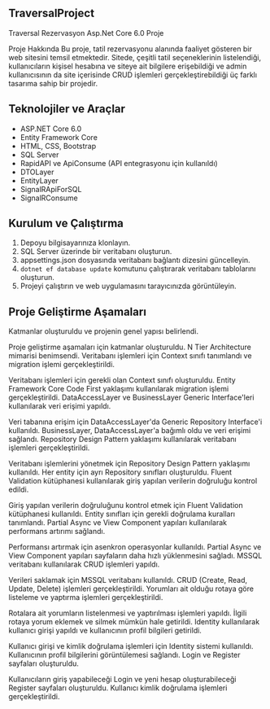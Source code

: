 ## TraversalProject

Traversal Rezervasyon Asp.Net Core 6.0 Proje

Proje Hakkında
Bu proje, tatil rezervasyonu alanında faaliyet gösteren bir web sitesini temsil etmektedir. Sitede, çeşitli tatil seçeneklerinin listelendiği, kullanıcıların kişisel hesabına ve siteye ait bilgilere erişebildiği ve admin kullanıcısının da site içerisinde CRUD işlemleri gerçekleştirebildiği üç farklı tasarıma sahip bir projedir.

## Teknolojiler ve Araçlar

- ASP.NET Core 6.0
- Entity Framework Core
- HTML, CSS, Bootstrap
- SQL Server
- RapidAPI ve ApiConsume (API entegrasyonu için kullanıldı)
- DTOLayer
- EntityLayer
- SignalRApiForSQL
- SignalRConsume

## Kurulum ve Çalıştırma

1. Depoyu bilgisayarınıza klonlayın.
2. SQL Server üzerinde bir veritabanı oluşturun.
3. appsettings.json dosyasında veritabanı bağlantı dizesini güncelleyin.
4. `dotnet ef database update` komutunu çalıştırarak veritabanı tablolarını oluşturun.
5. Projeyi çalıştırın ve web uygulamasını tarayıcınızda görüntüleyin.


## Proje Geliştirme Aşamaları
Katmanlar oluşturuldu ve projenin genel yapısı belirlendi.

Proje geliştirme aşamaları için katmanlar oluşturuldu.
N Tier Architecture mimarisi benimsendi.
Veritabanı işlemleri için Context sınıfı tanımlandı ve migration işlemi gerçekleştirildi.

Veritabanı işlemleri için gerekli olan Context sınıfı oluşturuldu.
Entity Framework Core Code First yaklaşımı kullanılarak migration işlemi gerçekleştirildi.
DataAccessLayer ve BusinessLayer Generic Interface'leri kullanılarak veri erişimi yapıldı.

Veri tabanına erişim için DataAccessLayer'da Generic Repository Interface'i kullanıldı.
BusinessLayer, DataAccessLayer'a bağımlı oldu ve veri erişimi sağlandı.
Repository Design Pattern yaklaşımı kullanılarak veritabanı işlemleri gerçekleştirildi.

Veritabanı işlemlerini yönetmek için Repository Design Pattern yaklaşımı kullanıldı.
Her entity için ayrı Repository sınıfları oluşturuldu.
Fluent Validation kütüphanesi kullanılarak giriş yapılan verilerin doğruluğu kontrol edildi.

Giriş yapılan verilerin doğruluğunu kontrol etmek için Fluent Validation kütüphanesi kullanıldı.
Entity sınıfları için gerekli doğrulama kuralları tanımlandı.
Partial Async ve View Component yapıları kullanılarak performans artırımı sağlandı.

Performansı artırmak için asenkron operasyonlar kullanıldı.
Partial Async ve View Component yapıları sayfaların daha hızlı yüklenmesini sağladı.
MSSQL veritabanı kullanılarak CRUD işlemleri yapıldı.

Verileri saklamak için MSSQL veritabanı kullanıldı.
CRUD (Create, Read, Update, Delete) işlemleri gerçekleştirildi.
Yorumları ait olduğu rotaya göre listeleme ve yaptırma işlemleri gerçekleştirildi.

Rotalara ait yorumların listelenmesi ve yaptırılması işlemleri yapıldı.
İlgili rotaya yorum eklemek ve silmek mümkün hale getirildi.
Identity kullanılarak kullanıcı girişi yapıldı ve kullanıcının profil bilgileri getirildi.

Kullanıcı girişi ve kimlik doğrulama işlemleri için Identity sistemi kullanıldı.
Kullanıcının profil bilgilerini görüntülemesi sağlandı.
Login ve Register sayfaları oluşturuldu.

Kullanıcıların giriş yapabileceği Login ve yeni hesap oluşturabileceği Register sayfaları oluşturuldu.
Kullanıcı kimlik doğrulama işlemleri gerçekleştirildi.

